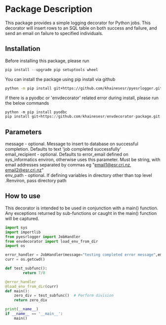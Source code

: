 # Package Description

This package provides a simple logging decorator for Python jobs. This decorator will insert rows to an SQL table on both success and failure, and send an email on failure to specified individuals.

## Installation

Before installing this package, please run
```Python
pip install --upgrade pip setuptools wheel
```

You can install the package using pip install via github

```bash
python -m pip install git+https://github.com/khainesesr/pyesrlogger.git
```

if there is a pyodbc or 'envdecorator' related error during install, please run the below commands

```Python
python -m pip install pyodbc
pip install git+https://github.com/khainesesr/envdecorator-package.git
```

## Parameters
message - optional. Message to insert to database on successful completion. Defaults to text 'job completed successfully'  
email_recipient - optional. Defaults to error_email defined on sys_informatics environ, otherwise uses this parameter. Must be string, with email addresses separated by commas eg "email1@esr.cri.nz, email2@esr.cri.nz"  
env_path - optional. If defining variables in directory other than top level .Renviron, pass directory path

## How to use
This decorator is intended to be used in conjunction with a main() function. Any exceptions returned by sub-functions or caught in the main() function will be captured.


```Python
import sys
import importlib
from pyesrlogger import JobHandler
from envdecorator import load_env_from_dir
import os

error_handler = JobHandler(message="testing completed error message",email_recipients='kaitlin.haines@esr.cri.nz')
curr = os.getcwd()

def test_subfunc():
        return 7/0

@error_handler
@load_env_from_dir(curr)
def main():
    zero_div = test_subfunc()  # Perform division
    return zero_div

print(__name__)
if __name__ == '__main__':
    main()
```
